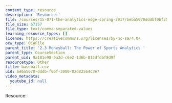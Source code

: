 ```yaml
---
content_type: resource
description: 'Resource:'
file: /courses/15-071-the-analytics-edge-spring-2017/beba5070dddbf0bf300002d82564c3e7_baseball.csv
file_size: 67157
file_type: text/comma-separated-values
learning_resource_types: []
license: https://creativecommons.org/licenses/by-nc-sa/4.0/
ocw_type: OCWFile
parent_title: '2.3 Moneyball: The Power of Sports Analytics '
parent_type: CourseSection
parent_uid: 9a181e98-9a2d-c6e2-1d6b-813dfdbf8d9f
resourcetype: Other
title: baseball.csv
uid: beba5070-dddb-f0bf-3000-02d82564c3e7
video_metadata:
  youtube_id: null
---
```

Resource: